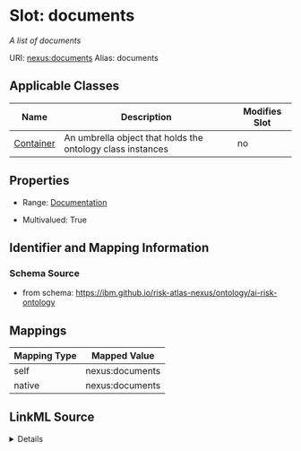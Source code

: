 

# Slot: documents


_A list of documents_





URI: [nexus:documents](https://ibm.github.io/risk-atlas-nexus/ontology/documents)
Alias: documents

<!-- no inheritance hierarchy -->





## Applicable Classes

| Name | Description | Modifies Slot |
| --- | --- | --- |
| [Container](Container.md) | An umbrella object that holds the ontology class instances |  no  |







## Properties

* Range: [Documentation](Documentation.md)

* Multivalued: True





## Identifier and Mapping Information







### Schema Source


* from schema: https://ibm.github.io/risk-atlas-nexus/ontology/ai-risk-ontology




## Mappings

| Mapping Type | Mapped Value |
| ---  | ---  |
| self | nexus:documents |
| native | nexus:documents |




## LinkML Source

<details>
```yaml
name: documents
description: A list of documents
from_schema: https://ibm.github.io/risk-atlas-nexus/ontology/ai-risk-ontology
rank: 1000
alias: documents
owner: Container
domain_of:
- Container
range: Documentation
multivalued: true
inlined: true
inlined_as_list: true

```
</details>
